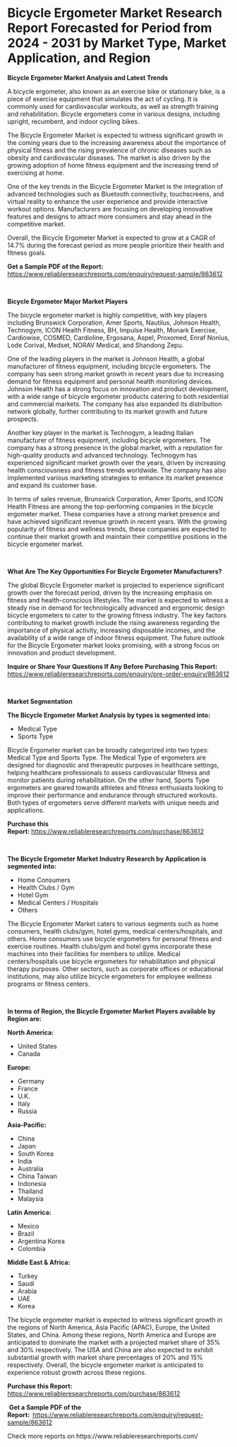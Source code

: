<p><h1>Bicycle Ergometer Market Research Report Forecasted for Period from 2024 -  2031 by Market Type, Market Application, and Region</h1></p><p><strong>Bicycle Ergometer Market Analysis and Latest Trends</strong></p>
<p><p>A bicycle ergometer, also known as an exercise bike or stationary bike, is a piece of exercise equipment that simulates the act of cycling. It is commonly used for cardiovascular workouts, as well as strength training and rehabilitation. Bicycle ergometers come in various designs, including upright, recumbent, and indoor cycling bikes.</p><p>The Bicycle Ergometer Market is expected to witness significant growth in the coming years due to the increasing awareness about the importance of physical fitness and the rising prevalence of chronic diseases such as obesity and cardiovascular diseases. The market is also driven by the growing adoption of home fitness equipment and the increasing trend of exercising at home.</p><p>One of the key trends in the Bicycle Ergometer Market is the integration of advanced technologies such as Bluetooth connectivity, touchscreens, and virtual reality to enhance the user experience and provide interactive workout options. Manufacturers are focusing on developing innovative features and designs to attract more consumers and stay ahead in the competitive market.</p><p>Overall, the Bicycle Ergometer Market is expected to grow at a CAGR of 14.7% during the forecast period as more people prioritize their health and fitness goals.</p></p>
<p><strong>Get a Sample PDF of the Report:&nbsp;</strong> <a href="https://www.reliableresearchreports.com/enquiry/request-sample/863612">https://www.reliableresearchreports.com/enquiry/request-sample/863612</a></p>
<p>&nbsp;</p>
<p><strong>Bicycle Ergometer Major Market Players</strong></p>
<p><p>The bicycle ergometer market is highly competitive, with key players including Brunswick Corporation, Amer Sports, Nautilus, Johnson Health, Technogym, ICON Health Fitness, BH, Impulse Health, Monark Exercise, Cardiowise, COSMED, Cardioline, Ergosana, Aspel, Proxomed, Enraf Nonius, Lode Corival, Medset, NORAV Medical, and Shandong Zepu.</p><p>One of the leading players in the market is Johnson Health, a global manufacturer of fitness equipment, including bicycle ergometers. The company has seen strong market growth in recent years due to increasing demand for fitness equipment and personal health monitoring devices. Johnson Health has a strong focus on innovation and product development, with a wide range of bicycle ergometer products catering to both residential and commercial markets. The company has also expanded its distribution network globally, further contributing to its market growth and future prospects.</p><p>Another key player in the market is Technogym, a leading Italian manufacturer of fitness equipment, including bicycle ergometers. The company has a strong presence in the global market, with a reputation for high-quality products and advanced technology. Technogym has experienced significant market growth over the years, driven by increasing health consciousness and fitness trends worldwide. The company has also implemented various marketing strategies to enhance its market presence and expand its customer base.</p><p>In terms of sales revenue, Brunswick Corporation, Amer Sports, and ICON Health Fitness are among the top-performing companies in the bicycle ergometer market. These companies have a strong market presence and have achieved significant revenue growth in recent years. With the growing popularity of fitness and wellness trends, these companies are expected to continue their market growth and maintain their competitive positions in the bicycle ergometer market.</p></p>
<p>&nbsp;</p>
<p><strong>What Are The Key Opportunities For Bicycle Ergometer Manufacturers?</strong></p>
<p><p>The global Bicycle Ergometer market is projected to experience significant growth over the forecast period, driven by the increasing emphasis on fitness and health-conscious lifestyles. The market is expected to witness a steady rise in demand for technologically advanced and ergonomic design bicycle ergometers to cater to the growing fitness industry. The key factors contributing to market growth include the rising awareness regarding the importance of physical activity, increasing disposable incomes, and the availability of a wide range of indoor fitness equipment. The future outlook for the Bicycle Ergometer market looks promising, with a strong focus on innovation and product development.</p></p>
<p><strong>Inquire or Share Your Questions If Any Before Purchasing This Report:</strong> <a href="https://www.reliableresearchreports.com/enquiry/pre-order-enquiry/863612">https://www.reliableresearchreports.com/enquiry/pre-order-enquiry/863612</a></p>
<p>&nbsp;</p>
<p><strong>Market Segmentation</strong></p>
<p><strong>The Bicycle Ergometer Market Analysis by types is segmented into:</strong></p>
<p><ul><li>Medical Type</li><li>Sports Type</li></ul></p>
<p><p>Bicycle Ergometer market can be broadly categorized into two types: Medical Type and Sports Type. The Medical Type of ergometers are designed for diagnostic and therapeutic purposes in healthcare settings, helping healthcare professionals to assess cardiovascular fitness and monitor patients during rehabilitation. On the other hand, Sports Type ergometers are geared towards athletes and fitness enthusiasts looking to improve their performance and endurance through structured workouts. Both types of ergometers serve different markets with unique needs and applications.</p></p>
<p><strong>Purchase this Report:&nbsp;</strong><a href="https://www.reliableresearchreports.com/purchase/863612">https://www.reliableresearchreports.com/purchase/863612</a></p>
<p>&nbsp;</p>
<p><strong>The Bicycle Ergometer Market Industry Research by Application is segmented into:</strong></p>
<p><ul><li>Home Consumers</li><li>Health Clubs / Gym</li><li>Hotel Gym</li><li>Medical Centers / Hospitals</li><li>Others</li></ul></p>
<p><p>The Bicycle Ergometer Market caters to various segments such as home consumers, health clubs/gym, hotel gyms, medical centers/hospitals, and others. Home consumers use bicycle ergometers for personal fitness and exercise routines. Health clubs/gym and hotel gyms incorporate these machines into their facilities for members to utilize. Medical centers/hospitals use bicycle ergometers for rehabilitation and physical therapy purposes. Other sectors, such as corporate offices or educational institutions, may also utilize bicycle ergometers for employee wellness programs or fitness centers.</p></p>
<p>&nbsp;</p>
<p><strong>In terms of Region, the Bicycle Ergometer Market Players available by Region are:</strong></p>
<p>
    <p> <strong> North America: </strong>
        <ul>
            <li>United States</li>
            <li>Canada</li>
        </ul>
        </p> 
    <p> <strong> Europe: </strong>
        <ul>
            <li>Germany</li>
            <li>France</li>
            <li>U.K.</li>
            <li>Italy</li>
            <li>Russia</li>
        </ul>
        </p> 
    <p> <strong> Asia-Pacific: </strong>
        <ul>
            <li>China</li>
            <li>Japan</li>
            <li>South Korea</li>
            <li>India</li>
            <li>Australia</li>
            <li>China Taiwan</li>
            <li>Indonesia</li>
            <li>Thailand</li>
            <li>Malaysia</li>
        </ul>
        </p> 
    <p> <strong> Latin America: </strong>
        <ul>
            <li>Mexico</li>
            <li>Brazil</li>
            <li>Argentina Korea</li>
            <li>Colombia</li>
        </ul>
        </p> 
    <p> <strong> Middle East & Africa: </strong>
        <ul>
            <li>Turkey</li>
            <li>Saudi</li>
            <li>Arabia</li>
            <li>UAE</li>
            <li>Korea</li>
        </ul>
    </p>
    </p>
<p><p>The bicycle ergometer market is expected to witness significant growth in the regions of North America, Asia Pacific (APAC), Europe, the United States, and China. Among these regions, North America and Europe are anticipated to dominate the market with a projected market share of 35% and 30% respectively. The USA and China are also expected to exhibit substantial growth with market share percentages of 20% and 15% respectively. Overall, the bicycle ergometer market is anticipated to experience robust growth across these regions.</p></p>
<p><strong>Purchase this Report: </strong><a href="https://www.reliableresearchreports.com/purchase/863612">https://www.reliableresearchreports.com/purchase/863612</a></p>
<p>&nbsp;<strong>Get a Sample PDF of the Report:&nbsp;&nbsp;</strong><a href="https://www.reliableresearchreports.com/enquiry/request-sample/863612">https://www.reliableresearchreports.com/enquiry/request-sample/863612</a></p>
<p><strong></strong></p>
<p>Check more reports on https://www.reliableresearchreports.com/</p>
